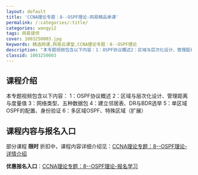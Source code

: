 ```yaml
---
layout: default
title: 'CCNA理论专题：8--OSPF理论-网易精品单课'
permalink: /:categories/:title/
categories: wangyi2
tags: 网易提供
cover: 1003250003.jpg
keywords: 精选网课,网易云课堂,CCNA理论专题：8--OSPF理论
description: "本专题视频包含以下内容：1：OSPF协议概述2：区域与层次化设计、管理距离与度量值3：网络类型、五种数据包4：建立邻居表、DR与BDR选举5：单区域OSPF的配置、身份验证6：多区域OSPF"
classid: 1003250003
---
```


## 课程介绍

本专题视频包含以下内容：
 1：OSPF协议概述
 2：区域与层次化设计、管理距离与度量值
 3：网络类型、五种数据包
 4：建立邻居表、DR与BDR选举
 5：单区域OSPF的配置、身份验证
 6：多区域OSPF、特殊区域（扩展）

## 课程内容与报名入口

部分课程 **限时** 折扣中，课程内容详细介绍见：[CCNA理论专题：8--OSPF理论-详情介绍](https://study.163.com/course/introduction/1003250003.htm?share=1&shareId=1025206652&utm_campaign=share&utm_medium=iphoneShare&utm_source=&utm_u=1025206652)

**优惠报名入口**：[CCNA理论专题：8--OSPF理论-报名学习](https://study.163.com/course/introduction/1003250003.htm?share=1&shareId=1025206652&utm_campaign=share&utm_medium=iphoneShare&utm_source=&utm_u=1025206652)

